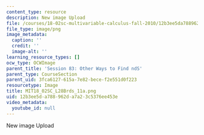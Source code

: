 ```yaml
---
content_type: resource
description: New image Upload
file: /courses/18-02sc-multivariable-calculus-fall-2010/12b3ee5da788962da7a23c5376ee453e_MIT18_02SC_L28Brds_11a.png
file_type: image/png
image_metadata:
  caption: ''
  credit: ''
  image-alt: ''
learning_resource_types: []
ocw_type: OCWImage
parent_title: 'Session 83: Other Ways to Find ndS'
parent_type: CourseSection
parent_uid: 3fca6127-615a-7e82-bece-f2e551d0f223
resourcetype: Image
title: MIT18_02SC_L28Brds_11a.png
uid: 12b3ee5d-a788-962d-a7a2-3c5376ee453e
video_metadata:
  youtube_id: null
---
```

New image Upload

